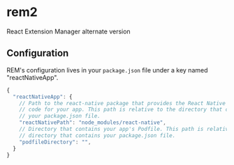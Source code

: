 # rem2
React Extension Manager alternate version


## Configuration

REM's configuration lives in your `package.json` file under a key named "reactNativeApp".

```js
{
  "reactNativeApp": {
    // Path to the react-native package that provides the React Native library
    // code for your app. This path is relative to the directory that contains
    // your package.json file.
    "reactNativePath": "node_modules/react-native",
    // Directory that contains your app's Podfile. This path is relative to the
    // directory that contains your package.json file.
    "podfileDirectory": "",
  }
}
```
